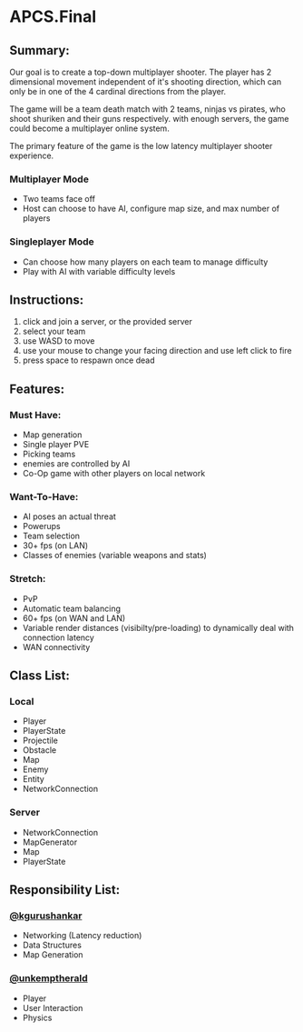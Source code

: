 # APCS.Final
## Summary:
Our goal is to create a top-down multiplayer shooter. The player has 2 dimensional movement independent of it's shooting direction, which can only be in one of the 4 cardinal directions from the player.

The game will be a team death match with 2 teams, ninjas vs pirates, who shoot shuriken and their guns respectively.
with enough servers, the game could become a multiplayer online system.

The primary feature of the game is the low latency multiplayer shooter experience. 

### Multiplayer Mode
* Two teams face off
* Host can choose to have AI, configure map size, and max number of players

### Singleplayer Mode
* Can choose how many players on each team to manage difficulty
* Play with AI with variable difficulty levels

## Instructions:
1. click and join a server, or the provided server
2. select your team
3. use WASD to move
4. use your mouse to change your facing direction and use left click to fire
5. press space to respawn once dead
## Features:
### Must Have:
* Map generation
* Single player PVE
* Picking teams
* enemies are controlled by AI
* Co-Op game with other players on local network
### Want-To-Have:
* AI poses an actual threat
* Powerups
* Team selection
* 30+ fps (on LAN)
* Classes of enemies (variable weapons and stats)
### Stretch:
* PvP
* Automatic team balancing
* 60+ fps (on WAN and LAN)
* Variable render distances (visibilty/pre-loading) to dynamically deal with connection latency
* WAN connectivity

## Class List:
### Local
* Player
* PlayerState
* Projectile
* Obstacle
* Map
* Enemy
* Entity
* NetworkConnection

### Server
* NetworkConnection
* MapGenerator
* Map
* PlayerState

## Responsibility List:
### [@kgurushankar](https://github.com/kgurushankar)
* Networking (Latency reduction)
* Data Structures
* Map Generation
### [@unkemptherald](https://github.com/unkemptherald)
* Player
* User Interaction
* Physics
